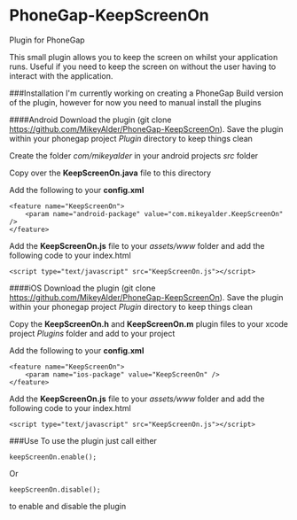 PhoneGap-KeepScreenOn
===================

Plugin for PhoneGap

This small plugin allows you to keep the screen on whilst your application runs. Useful if you need to keep the screen on without the user having to interact with the application.

###Installation
I'm currently working on creating a PhoneGap Build version of the plugin, however for now you need to manual install the plugins

####Android
Download the plugin (git clone https://github.com/MikeyAlder/PhoneGap-KeepScreenOn). Save the plugin within your phonegap project *Plugin* directory to keep things clean

Create the folder *com/mikeyalder* in your android projects *src* folder

Copy over the **KeepScreenOn.java** file to this directory

Add the following to your **config.xml**

    <feature name="KeepScreenOn">
        <param name="android-package" value="com.mikeyalder.KeepScreenOn" />
    </feature>

Add the **KeepScreenOn.js** file to your *assets/www* folder and add the following code to your index.html

    <script type="text/javascript" src="KeepScreenOn.js"></script>
    
####iOS
Download the plugin (git clone https://github.com/MikeyAlder/PhoneGap-KeepScreenOn). Save the plugin within your phonegap project *Plugin* directory to keep things clean

Copy the **KeepScreenOn.h** and **KeepScreenOn.m** plugin files to your xcode project _Plugins_ folder and add to your project

Add the following to your **config.xml**

    <feature name="KeepScreenOn">
        <param name="ios-package" value="KeepScreenOn" />
    </feature>

Add the **KeepScreenOn.js** file to your *assets/www* folder and add the following code to your index.html

    <script type="text/javascript" src="KeepScreenOn.js"></script>
    

###Use
To use the plugin just call either

    keepScreenOn.enable();
    
Or

    keepScreenOn.disable();
    
to enable and disable the plugin
